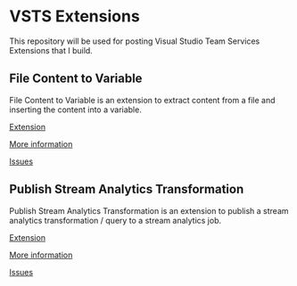 # VSTS Extensions
This repository will be used for posting Visual Studio Team Services Extensions that I build.

## File Content to Variable
File Content to Variable is an extension to extract content from a file and inserting the content into a variable.

[Extension](extensions/filecontenttovariable)

[More information](https://github.com/maikvandergaag/msft-vsts-extensions/wiki)

[Issues](https://github.com/maikvandergaag/msft-vsts-extensions/issues)


## Publish Stream Analytics Transformation
Publish Stream Analytics Transformation is an extension to publish a stream analytics transformation / query to a stream analytics job.

[Extension](extensions/publishstreamanalyticstransformation)

[More information](https://github.com/maikvandergaag/msft-vsts-extensions/wiki)

[Issues](https://github.com/maikvandergaag/msft-vsts-extensions/issues)
